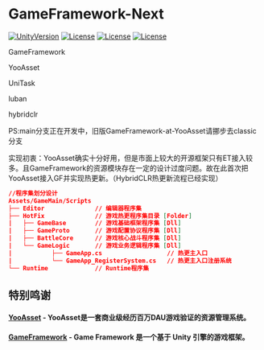 # GameFramework-Next


[![UnityVersion](https://img.shields.io/badge/Unity%20Ver-2019.4.12++-blue.svg?style=flat-square)](https://github.com/ALEXTANGXIAO/GameFramework-Next)
[![License](https://img.shields.io/github/license/ALEXTANGXIAO/GameFramework-Next)](https://github.com/ALEXTANGXIAO/GameFramework-Next)
[![License](https://img.shields.io/github/last-commit/ALEXTANGXIAO/GameFramework-Next)](https://github.com/ALEXTANGXIAO/GameFramework-Next)
[![License](https://img.shields.io/github/issues/ALEXTANGXIAO/GameFramework-Next)](https://github.com/ALEXTANGXIAO/GameFramework-Next)

GameFramework

YooAsset

UniTask

luban

hybridclr

PS:main分支正在开发中，旧版GameFramework-at-YooAsset请挪步去classic分支

实现初衷：YooAsset确实十分好用，但是市面上较大的开源框架只有ET接入较多。且GameFramework的资源模块存在一定的设计过度问题。故在此首次把YooAsset接入GF并实现热更新。（HybridCLR热更新流程已经实现）

``` json
//程序集划分设计
Assets/GameMain/Scripts
├── Editor              // 编辑器程序集
├── HotFix              // 游戏热更程序集目录 [Folder]
|   ├── GameBase        // 游戏基础框架程序集 [Dll]
|   ├── GameProto       // 游戏配置协议程序集 [Dll]  
|   ├── BattleCore      // 游戏核心战斗程序集 [Dll] 
|   └── GameLogic       // 游戏业务逻辑程序集 [Dll]
|           ├── GameApp.cs                  // 热更主入口
|           └── GameApp_RegisterSystem.cs   // 热更主入口注册系统
└── Runtime             // Runtime程序集
```

## <strong>特别鸣谢
#### <a href="https://github.com/tuyoogame/YooAsset"><strong>YooAsset</strong></a> - YooAsset是一套商业级经历百万DAU游戏验证的资源管理系统。

#### <a href="https://github.com/EllanJiang/GameFramework"><strong>GameFramework</strong></a> - Game Framework 是一个基于 Unity 引擎的游戏框架。
